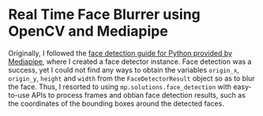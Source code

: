 # Real Time Face Blurrer using OpenCV and Mediapipe

Originally, I followed the [face detection guide for Python provided by Mediapipe](https://docs.readme.com/main/docs/linking-to-pages), where I created a face detector instance. Face detection was a success, yet I could not find any ways to obtain the variables `origin_x`, `origin_y`, `height` and `width` from the `FaceDetectorResult` object so as to blur the face. Thus, I resorted to using `mp.solutions.face_detection` with easy-to-use APIs to process frames and obtian face detection results, such as the coordinates of the bounding boxes around the detected faces. 
